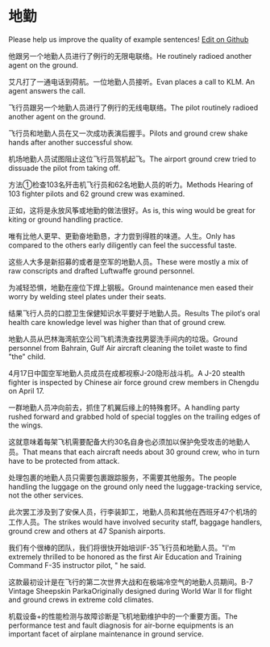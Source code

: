# 地勤

Please help us improve the quality of example sentences! [Edit on Github](https://github.com/jiyushe/jiyu-example-sentence-source/blob/main/chinese/diqin.md)

<p><span class="chinese">他跟另一个地勤人员进行了例行的无限电联络。</span><span class="english">He routinely radioed another agent on the ground.</span></p>

<p><span class="chinese">艾凡打了一通电话到荷航。一位地勤人员接听。</span><span class="english">Evan places a call to KLM. An agent answers the call.</span></p>

<p><span class="chinese">飞行员跟另一个地勤人员进行了例行的无线电联络。</span><span class="english">The pilot routinely radioed another agent on the ground.</span></p>

<p><span class="chinese">飞行员和地勤人员在又一次成功表演后握手。</span><span class="english">Pilots and ground crew shake hands after another successful show.</span></p>

<p><span class="chinese">机场地勤人员试图阻止这位飞行员驾机起飞。</span><span class="english">The airport ground crew tried to dissuade the pilot from taking off.</span></p>

<p><span class="chinese">方法①检查103名歼击机飞行员和62名地勤人员的听力。</span><span class="english">Methods Hearing of 103 fighter pilots and 62 ground crew was examined.</span></p>

<p><span class="chinese">正如，这将是永放风筝或地勤的做法很好。</span><span class="english">As is, this wing would be great for kiting or ground handling practice.</span></p>

<p><span class="chinese">唯有比他人更早、更勤奋地勤恳，才力尝到得胜的味道。人生。</span><span class="english">Only has compared to the others early diligently can feel the successful taste.</span></p>

<p><span class="chinese">这些人大多是新招募的或者是空军的地勤人员。</span><span class="english">These were mostly a mix of raw conscripts and drafted Luftwaffe ground personnel.</span></p>

<p><span class="chinese">为减轻恐惧，地勤在座位下焊上钢板。</span><span class="english">Ground maintenance men eased their worry by welding steel plates under their seats.</span></p>

<p><span class="chinese">结果飞行人员的口腔卫生保健知识水平要好于地勤人员。</span><span class="english">Results The pilot′s oral health care knowledge level was higher than that of ground crew.</span></p>

<p><span class="chinese">地勤人员从巴林海湾航空公司飞机清洗查找男婴洗手间内的垃圾。</span><span class="english">Ground personnel from Bahrain, Gulf Air aircraft cleaning the toilet waste to find "the" child.</span></p>

<p><span class="chinese">4月17日中国空军地勤人员成员在成都视察J-20隐形战斗机。</span><span class="english">A J-20 stealth fighter is inspected by Chinese air force ground crew members in Chengdu on April 17.</span></p>

<p><span class="chinese">一群地勤人员冲向前去，抓住了机翼后缘上的特殊套环。</span><span class="english">A handling party rushed forward and grabbed hold of special toggles on the trailing edges of the wings.</span></p>

<p><span class="chinese">这就意味着每架飞机需要配备大约30名自身也必须加以保护免受攻击的地勤人员。</span><span class="english">That means that each aircraft needs about 30 ground crew, who in turn have to be protected from attack.</span></p>

<p><span class="chinese">处理包裹的地勤人员只需要包裹跟踪服务，不需要其他服务。</span><span class="english">The people handling the luggage on the ground only need the luggage-tracking service, not the other services.</span></p>

<p><span class="chinese">此次罢工涉及到了安保人员，行李装卸工，地勤人员和其他在西班牙47个机场的工作人员。</span><span class="english">The strikes would have involved security staff, baggage handlers, ground crew and others at 47 Spanish airports.</span></p>

<p><span class="chinese">我们有个很棒的团队，我们将很快开始培训F-35飞行员和地勤人员。</span><span class="english">"I'm extremely thrilled to be honored as the first Air Education and Training Command F-35 instructor pilot, " he said.</span></p>

<p><span class="chinese">这款最初设计是在飞行的第二次世界大战和在极端冷空气的地勤人员期间。</span><span class="english">B-7 Vintage Sheepskin ParkaOriginally designed during World War II for flight and ground crews in extreme cold climates.</span></p>

<p><span class="chinese">机载设备+的性能检测与故障诊断是飞机地勤维护中的一个重要方面。</span><span class="english">The performance test and fault diagnosis for air-borne equipments is an important facet of airplane maintenance in ground service.</span></p>

